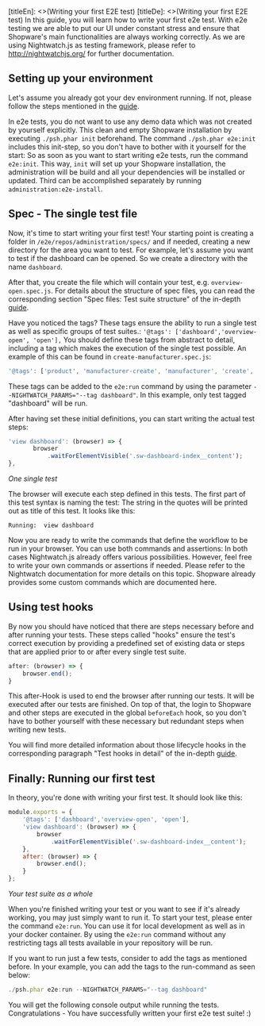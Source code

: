 [titleEn]: <>(Writing your first E2E test)
[titleDe]: <>(Writing your first E2E test)
In this guide, you will learn how to write your first e2e test. With e2e testing we are able to put our UI under constant stress and ensure that Shopware's main functionalities 
are always working correctly. As we are using Nightwatch.js as testing framework, please refer to <http://nightwatchjs.org/> for further documentation.

## Setting up your environment

Let's assume you already got your dev environment running. If not, please follow the steps mentioned in the [guide](../1-getting-started/20-getting-started.md).

In e2e tests, you do not want to use any demo data which was not created by yourself explicitly. This clean and empty Shopware installation by executing `./psh.phar init` beforehand. 
The command `./psh.phar e2e:init` includes this init-step, so you don't have to bother with it yourself for the start: So as soon as you want to start writing e2e tests, run the command `e2e:init`. 
This way, `init` will set up your Shopware installation, the administration will be build and all your dependencies will be installed or updated. Third can be accomplished separately by running `administration:e2e-install`.

## Spec - The single test file

Now, it's time to start writing your first test! Your starting point is creating a folder in `/e2e/repos/administration/specs/` and if needed, creating a new directory for the area you want to test. 
For example, let's assume you want to test if the dashboard can be opened. So we create a directory with the name `dashboard`.

After that, you create the file which will contain your test, e.g. `overview-open.spec.js`. For details about the structure of spec files, you can read the corresponding section "Spec files: Test suite structure"  of the in-depth [guide](20-e2e-nightwatch-tests-in-detail.md).

Have you noticed the tags? These tags ensure the ability to run a single test as well as specific groups of test suites.: `'@tags': ['dashboard','overview-opem', 'open'],` 
You should define these tags from abstract to detail, including a tag which makes the execution of the single test possible. An example of this can be found in `create-manufacturer.spec.js`:

```javascript
'@tags': ['product', 'manufacturer-create', 'manufacturer', 'create', 'upload'],
```

These tags can be added to the `e2e:run` command by using the parameter `--NIGHTWATCH_PARAMS="--tag dashboard"`. In this example, only test tagged "dashboard" will be run.

After having set these initial definitions, you can start writing the actual test steps:

```javascript
'view dashboard': (browser) => {
       browser
           .waitForElementVisible('.sw-dashboard-index__content');
},
```
*One single test*

The browser will execute each step defined in this tests. The first part of this test syntax is naming the test: The string in the quotes will be printed out as title of this test. It looks like this:

```
Running:  view dashboard
```

Now you are ready to write the commands that define the workflow to be run in your browser. You can use both commands and assertions: In both cases Nightwatch.js already offers various possibilities. 
However, feel free to write your own commands or assertions if needed. Please refer to the Nightwatch documentation for more details on this topic. Shopware already provides some custom commands which are documented here. 

## Using test hooks

By now you should have noticed that there are steps necessary before and after running your tests. 
These steps called "hooks" ensure the test's correct execution by providing a predefined set of existing data or steps that are applied prior to or after every single test suite.

```javascript
after: (browser) => {
    browser.end();
}
```

This after-Hook is used to end the browser after running our tests. It will be executed after our tests are finished. On top of that, the login to Shopware and other steps are executed in the global `beforeEach` hook, 
so you don't have to bother yourself with these necessary but redundant steps when writing new tests.

You will find more detailed information about those lifecycle hooks in the corresponding paragraph "Test hooks in detail" of the in-depth [guide](20-e2e-nightwatch-tests-in-detail.md).

## Finally: Running our first test

In theory, you're done with writing your first test. It should look like this:

```javascript
module.exports = {
    '@tags': ['dashboard','overview-open', 'open'],
    'view dashboard': (browser) => {
        browser
            .waitForElementVisible('.sw-dashboard-index__content');
    },
    after: (browser) => {
        browser.end();
    }
};

```
*Your test suite as a whole*

When you're finished writing your test or you want to see if it's already working, you may just simply want to run it. To start your test, please enter the command `e2e:run`. 
You can use it for local development as well as in your docker container. By using the `e2e:run` command without any restricting tags all tests available in your repository will be run.

If you want to run just a few tests, consider to add the tags as mentioned before. In your example, you can add the tags to the run-command as seen below:

```javascript
./psh.phar e2e:run --NIGHTWATCH_PARAMS="--tag dashboard"
```

You will get the following console output while running the tests. Congratulations - You have successfully written your first e2e test suite! :)
